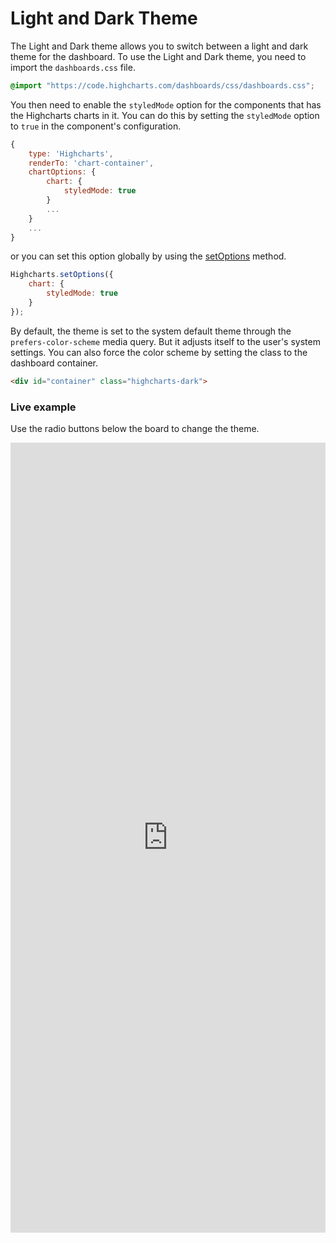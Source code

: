 Light and Dark Theme
===

The Light and Dark theme allows you to switch between a light and dark theme for the dashboard.
To use the Light and Dark theme, you need to import the `dashboards.css` file.

```css
@import "https://code.highcharts.com/dashboards/css/dashboards.css";
```
You then need to enable the `styledMode` option for the components that has the Highcharts charts in it.
You can do this by setting the `styledMode` option to `true` in the component's configuration.

```js
{
    type: 'Highcharts',
    renderTo: 'chart-container',
    chartOptions: {
        chart: {
            styledMode: true
        }
        ...
    }
    ...
}
```
or you can set this option globally by using the [setOptions](https://api.highcharts.com/class-reference/Highcharts#.setOptions) method.
```js
Highcharts.setOptions({
    chart: {
        styledMode: true
    }
});
```

By default, the theme is set to the system default theme through the `prefers-color-scheme` media query. But it adjusts itself to the user's system settings.
You can also force the color scheme by setting the class to the dashboard container.

```html
<div id="container" class="highcharts-dark">
```

### Live example
Use the radio buttons below the board to change the theme.
<iframe style="width: 100%; height: 1264px; border: none;" src="https://www.highcharts.com/samples/embed/dashboards/demo/light-dark-theme" allow="fullscreen"></iframe>
